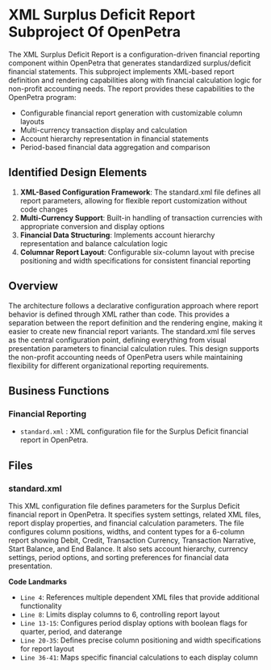 # XML Surplus Deficit Report Subproject Of OpenPetra

The XML Surplus Deficit Report is a configuration-driven financial reporting component within OpenPetra that generates standardized surplus/deficit financial statements. This subproject implements XML-based report definition and rendering capabilities along with financial calculation logic for non-profit accounting needs. The report provides these capabilities to the OpenPetra program:

- Configurable financial report generation with customizable column layouts
- Multi-currency transaction display and calculation
- Account hierarchy representation in financial statements
- Period-based financial data aggregation and comparison

## Identified Design Elements

1. **XML-Based Configuration Framework**: The standard.xml file defines all report parameters, allowing for flexible report customization without code changes
2. **Multi-Currency Support**: Built-in handling of transaction currencies with appropriate conversion and display options
3. **Financial Data Structuring**: Implements account hierarchy representation and balance calculation logic
4. **Columnar Report Layout**: Configurable six-column layout with precise positioning and width specifications for consistent financial reporting

## Overview
The architecture follows a declarative configuration approach where report behavior is defined through XML rather than code. This provides a separation between the report definition and the rendering engine, making it easier to create new financial report variants. The standard.xml file serves as the central configuration point, defining everything from visual presentation parameters to financial calculation rules. This design supports the non-profit accounting needs of OpenPetra users while maintaining flexibility for different organizational reporting requirements.

## Business Functions

### Financial Reporting
- `standard.xml` : XML configuration file for the Surplus Deficit financial report in OpenPetra.

## Files
### standard.xml

This XML configuration file defines parameters for the Surplus Deficit financial report in OpenPetra. It specifies system settings, related XML files, report display properties, and financial calculation parameters. The file configures column positions, widths, and content types for a 6-column report showing Debit, Credit, Transaction Currency, Transaction Narrative, Start Balance, and End Balance. It also sets account hierarchy, currency settings, period options, and sorting preferences for financial data presentation.

 **Code Landmarks**
- `Line 4`: References multiple dependent XML files that provide additional functionality
- `Line 8`: Limits display columns to 6, controlling report layout
- `Line 13-15`: Configures period display options with boolean flags for quarter, period, and daterange
- `Line 20-35`: Defines precise column positioning and width specifications for report layout
- `Line 36-41`: Maps specific financial calculations to each display column

[Generated by the Sage AI expert workbench: 2025-03-30 02:22:57  https://sage-tech.ai/workbench]: #